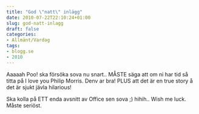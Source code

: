 ```yaml
---
title: "God \"natt\" inlägg"
date: 2010-07-22T22:10:24+01:00
slug: god-natt-inlagg
draft: false
categories:
- Allmänt/Vardag
tags:
- blogg.se
- 2010
---
```

Aaaaah Poo! ska försöka sova nu snart.. MÅSTE säga att om ni har tid så titta på I love you Philip Morris. Denv ar bra! PLUS att det är en true story å det är sjukt jävla hilarious!  
  
  
Ska kolla på ETT enda avsnitt av Office sen sova ;) hihih.. Wish me luck. Måste seriöst.